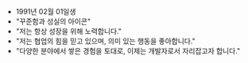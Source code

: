 - 1991년 02월 01일생
- "꾸준함과 성실의 아이콘"
- "저는 항상 성장을 위해 노력합니다."
- "저는 협업의 힘을 믿고 있으며, 의미 있는 행동을 좋아합니다."
- "다양한 분야에서 쌓은 경험을 토대로, 이제는 개발자로서 자리잡고자 합니다."








